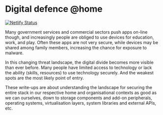 # Digital defence @home

[![Netlify Status](https://api.netlify.com/api/v1/badges/1a5f4498-8ee8-48c4-8619-ec8b7c15ba9d/deploy-status)](https://app.netlify.com/sites/ornate-sprite-cf5913/deploys)

Many government services and commercial sectors push apps on-line though, and increasingly people are obliged to use devices for education, work, and play. Often these apps are not very secure, while devices may be shared among family members, increasing the chance for exposure to malware.

In this changing threat landscape, the digital divide becomes more visible than ever before. Many people have limited access to technology or lack the ability (skills, resources) to use technology securely. And the weakest spots are the most likely point of entry.

These write-ups are about understanding the landscape for securing the entire stack in our respective home and organisational contexts as good as we can ourselves, down to storage components and add-on peripherals, operating systems, virtualisation layers, system libraries and external APIs, etc. 

